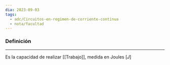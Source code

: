 ```yaml
---
dia: 2023-09-03
tags:
  - adc/Circuitos-en-regimen-de-corriente-continua
  - nota/facultad
---
```

### Definición
---
Es la capacidad de realizar [[Trabajo]], medida en Joules $[J]$